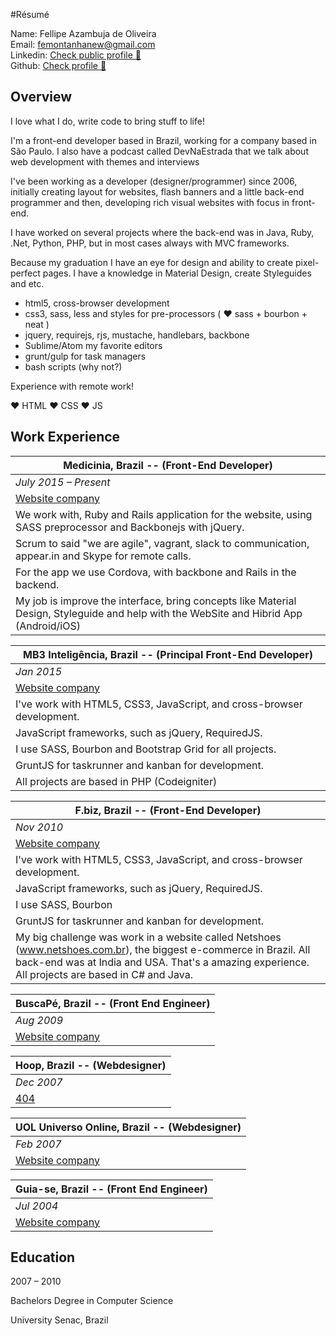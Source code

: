 #Résumé

Name: Fellipe Azambuja de Oliveira <br />
Email: [femontanhanew@gmail.com](mailto:femontanhanew@gmail.com) <br />
Linkedin: [ Check public profile :metal: ](https://br.linkedin.com/pub/fellipe-azambuja/39/779/808) <br />
Github: [ Check profile :muscle: ](http://www.github.com/femontanha)

## Overview

I love what I do, write code to bring stuff to life!

I'm a front-end developer based in Brazil, working for a company based in São Paulo. I also have a podcast called DevNaEstrada that we talk about web development with themes and interviews

I've been working as a developer (designer/programmer) since 2006, initially creating layout for websites, flash banners and a little back-end programmer and then, developing rich visual websites with focus in front-end.

I have worked on several projects where the back-end was in Java, Ruby, .Net, Python, PHP, but in most cases always with MVC frameworks.

Because my graduation I have an eye for design and ability to create pixel-perfect pages.
I have a knowledge in Material Design, create Styleguides and etc. 

- html5, cross-browser development
- css3, sass, less and styles for pre-processors ( ♥ sass + bourbon + neat )
- jquery, requirejs, rjs, mustache, handlebars, backbone
- Sublime/Atom my favorite editors
- grunt/gulp for task managers
- bash scripts (why not?)

Experience with remote work!

♥ HTML
♥ CSS
♥ JS

## Work Experience

| Medicinia, Brazil -- (Front-End Developer) |
| --- |
| *July 2015 – Present* |
| [Website company](http://www.medicinia.com.br) |
| We work with, Ruby and Rails application for the website, using SASS preprocessor and Backbonejs with jQuery.
Scrum to said "we are agile", vagrant, slack to communication, appear.in and Skype for remote calls. |
| For the app we use Cordova, with backbone and Rails in the backend. |
| My job is improve the interface, bring concepts like Material Design, Styleguide and help with the WebSite and Hibrid App (Android/iOS) |

| MB3 Inteligência, Brazil -- (Principal Front-End Developer) |
| --- |
| *Jan 2015* |
| [Website company](http://www.mb3inteligencia.com.br) |
| I've work with HTML5, CSS3, JavaScript, and cross-browser development. |
| JavaScript frameworks, such as jQuery, RequiredJS. |
| I use SASS, Bourbon and Bootstrap Grid for all projects. |
| GruntJS for taskrunner and kanban for development. |
| All projects are based in PHP (Codeigniter) |

| F.biz, Brazil -- (Front-End Developer) |
| --- |
| *Nov 2010* |
| [Website company](http://www.fbiz.com.br) |
| I've work with HTML5, CSS3, JavaScript, and cross-browser development. |
| JavaScript frameworks, such as jQuery, RequiredJS. |
| I use SASS, Bourbon |
| GruntJS for taskrunner and kanban for development. |
| My big challenge was work in a website called Netshoes (www.netshoes.com.br), the biggest e-commerce in Brazil. All back-end was at India and USA. That's a amazing experience. All projects are based in C# and Java.|

| BuscaPé, Brazil -- (Front End Engineer) |
| --- |
| *Aug 2009* |
| [Website company](http://www.buscape.com.br) |

| Hoop, Brazil -- (Webdesigner) |
| --- |
| *Dec 2007* |
| [404](http://notfound.org/) |

| UOL Universo Online, Brazil -- (Webdesigner) |
| --- |
| *Feb 2007* |
| [Website company](http://www.uol.com.br) |

| Guia-se, Brazil -- (Front End Engineer) |
| --- |
| *Jul 2004* |
| [Website company](http://www.guiase.com.br) |

## Education

2007 – 2010

Bachelors Degree in Computer Science

University Senac, Brazil